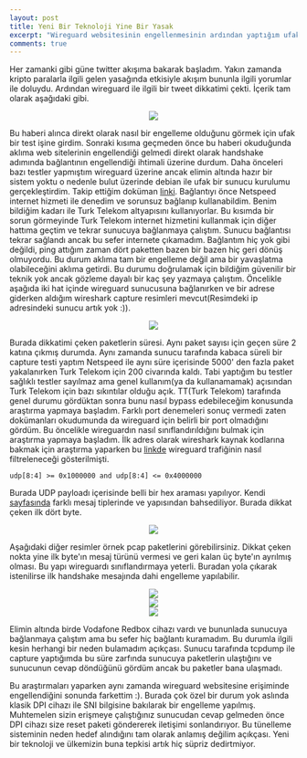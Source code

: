 ```yaml
---
layout: post
title: Yeni Bir Teknoloji Yine Bir Yasak
excerpt: "Wireguard websitesinin engellenmesinin ardından yaptığım ufak bir araştırma"
comments: true
---
```

Her zamanki gibi güne twitter akışıma bakarak başladım. Yakın zamanda kripto paralarla ilgili gelen yasağında etkisiyle akışım bununla ilgili yorumlar ile doluydu. Ardından wireguard ile ilgili bir tweet dikkatimi çekti. İçerik tam olarak aşağıdaki gibi.  

<div class="mb mt images-sizing" style="text-align:center"><img src="/img/wireguard_block/tweet_1.png" /></div>  

Bu haberi alınca direkt olarak nasıl bir engelleme olduğunu görmek için ufak bir test işine girdim. Sonraki kısıma geçmeden önce bu haberi okuduğunda aklıma web sitelerinin engellendiği gelmedi direkt olarak handshake adımında bağlantının engellendiği ihtimali üzerine durdum. Daha önceleri bazı testler yapmıştım wireguard üzerine ancak elimin altında hazır bir sistem yoktu o nedenle bulut üzerinde debian ile ufak bir sunucu kurulumu gerçekleştirdim. Takip ettiğim doküman [linki](https://linuxize.com/post/how-to-set-up-wireguard-vpn-on-debian-10/). Bağlantıyı önce Netspeed internet hizmeti ile denedim ve sorunsuz bağlanıp kullanabildim. Benim bildiğim kadarı ile Turk Telekom altyapısını kullanıyorlar. Bu kısımda bir sorun görmeyinde Turk Telekom internet hizmetini kullanmak için diğer hattıma geçtim ve tekrar sunucuya bağlanmaya çalıştım. Sunucu bağlantısı tekrar sağlandı ancak bu sefer internete çıkamadım. Bağlantım hiç yok gibi değildi, ping attığım zaman dört paketten bazen bir bazen hiç geri dönüş olmuyordu. Bu durum aklıma tam bir engelleme değil ama bir yavaşlatma olabileceğini aklıma getirdi. Bu durumu doğrulamak için bildiğim güvenilir bir teknik yok ancak gözleme dayalı bir kaç şey yazmaya çalıştım. Öncelikle aşağıda iki hat içinde wireguard sunucusuna bağlanırken ve bir adrese giderken aldığım wireshark capture resimleri mevcut(Resimdeki ip adresindeki sunucu artık yok :)).  

<div class="mb mt images-sizing" style="text-align:center"><img src="/img/wireguard_block/pcap_1.png" /></div>  

Burada dikkatimi çeken paketlerin süresi. Aynı paket sayısı için geçen süre 2 katına çıkmış durumda. Aynı zamanda sunucu tarafında kabaca süreli bir capture testi yaptım Netspeed ile aynı süre içerisinde 5000' den fazla paket yakalanırken Turk Telekom için 200 civarında kaldı. Tabi yaptığım bu testler sağlıklı testler sayılmaz ama genel kullanım(ya da kullanamamak) açısından Turk Telekom için bazı sıkıntılar olduğu açık. TT(Turk Telekom) tarafında genel durumu gördüktan sonra bunu nasıl bypass edebileceğim konusunda araştırma yapmaya başladım. Farklı port denemeleri sonuç vermedi zaten dokümanları okudumunda da wireguard için belirli bir port olmadığını gördüm. Bu öncelikle wireguardın nasıl sınıflandırıldığını bulmak için araştırma yapmaya başladım. İlk adres olarak wireshark kaynak kodlarına bakmak için araştırma yaparken bu [linkde](https://wiki.wireshark.org/WireGuard) wireguard trafiğinin nasıl filtreleneceği gösterilmişti.  

```base
udp[8:4] >= 0x1000000 and udp[8:4] <= 0x4000000
```
Burada UDP payloadı içerisinde belli bir hex araması yapılıyor. Kendi [sayfasında](https://www.wireguard.com/protocol/) farklı mesaj tiplerinde ve yapısından bahsediliyor. Burada dikkat çeken ilk dört byte.  

<div class="mb mt images-sizing" style="text-align:center"><img src="/img/wireguard_block/wireguard_struc_1.png" /></div>  

Aşağıdaki diğer resimler örnek pcap paketlerini görebilirsiniz. Dikkat çeken nokta yine ilk byte'ın mesaj türünü vermesi ve geri kalan üç byte'ın ayrılmış olması. Bu yapı wireguardı sınıflandırmaya yeterli. Buradan yola çıkarak istenilirse ilk handshake mesajında dahi engelleme yapılabilir.  

<div class="mb mt images-sizing" style="text-align:center"><img src="/img/wireguard_block/wireguard_struc_2.png" /></div>
<div class="mb mt images-sizing" style="text-align:center"><img src="/img/wireguard_block/wireguard_struc_3.png" /></div>
<div class="mb mt images-sizing" style="text-align:center"><img src="/img/wireguard_block/wireguard_struc_4.png" /></div>  

Elimin altında birde Vodafone Redbox cihazı vardı ve bununlada sunucuya bağlanmaya çalıştım ama bu sefer hiç bağlantı kuramadım. Bu durumla ilgili kesin herhangi bir neden bulamadım açıkçası. Sunucu tarafında tcpdump ile capture yaptığımda bu süre zarfında sunucuya paketlerin ulaştığını ve sunucunun cevap döndüğünü gördüm ancak bu paketler bana ulaşmadı.  

Bu araştırmaları yaparken aynı zamanda wireguard websitesine erişiminde engellendiğini sonunda farkettim :). Burada çok özel bir durum yok aslında klasik DPI cihazı ile SNI bilgisine bakılarak bir engelleme yapılmış. Muhtemelen sizin erişmeye çalıştığınız sunucudan cevap gelmeden önce DPI cihazı size reset paketi göndererek iletişimi sonlandırıyor. Bu tünelleme sisteminin neden hedef alındığını tam olarak anlamış değilim açıkçası. Yeni bir teknoloji ve ülkemizin buna tepkisi artık hiç süpriz dedirtmiyor.
